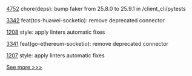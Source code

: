 
[4752](https://github.com/hyperledger/iroha/pull/4752) chore(deps): bump faker from 25.8.0 to 25.9.1 in /client_cli/pytests

[3342](https://github.com/hyperledger/cacti/pull/3342) feat(tcs-huawei-socketio): remove deprecated connector

[1208](https://github.com/hyperledger/identus-cloud-agent/pull/1208) style: apply linters automatic fixes

[3341](https://github.com/hyperledger/cacti/pull/3341) feat(go-ethereum-socketio): remove deprecated connector

[1207](https://github.com/hyperledger/identus-cloud-agent/pull/1207) style: apply linters automatic fixes


[See more >>>](https://start-here.hyperledger.org/pull-requests)
